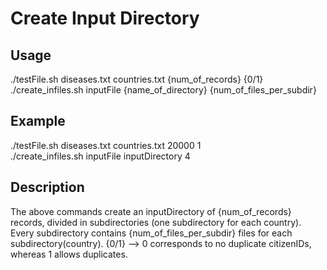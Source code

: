# Create Input Directory

## Usage

./testFile.sh diseases.txt countries.txt {num_of_records} {0/1}  
./create_infiles.sh inputFile {name_of_directory} {num_of_files_per_subdir}

## Example

./testFile.sh diseases.txt countries.txt 20000 1  
./create_infiles.sh inputFile inputDirectory 4

## Description

The above commands create an inputDirectory of {num_of_records} records, divided
in subdirectories (one subdirectory for each country). Every subdirectory
contains {num_of_files_per_subdir} files for each subdirectory(country).
{0/1} --> 0 corresponds to no duplicate citizenIDs, whereas 1 allows duplicates.
